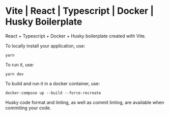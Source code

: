 # Vite | React | Typescript | Docker | Husky Boilerplate

React + Typescript + Docker + Husky boilerplate created with Vite.

To locally install your application, use:
```
yarn
```

To run it, use:
```
yarn dev
```

To build and run it in a docker container, use:
```
docker-compose up --build --force-recreate
```

Husky code format and linting, as well as commit linting, are available when commiting your code.
